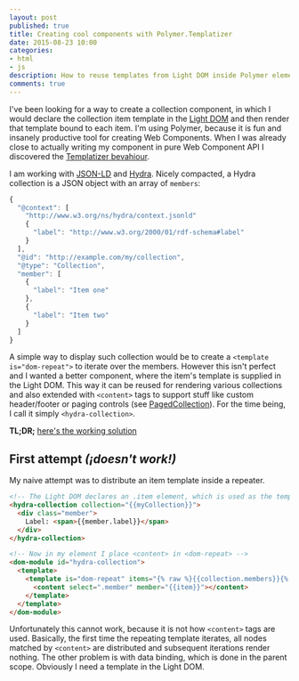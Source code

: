 ```yaml
---
layout: post
published: true
title: Creating cool components with Polymer.Templatizer
date: 2015-08-23 10:00
categories:
- html
- js
description: How to reuse templates from Light DOM inside Polymer elements
comments: true
---
```


I've been looking for a way to create a collection component, in which I would declare the collection 
item template in the [Light DOM][dom] and then render that template bound to each item. I'm using
Polymer, because it is fun and insanely productive tool for creating Web Components. When I was already
close to actually writing my component in pure Web Component API I discovered the [Templatizer bevahiour][templatizer].

<!--more-->

I am working with [JSON-LD][json-ld] and [Hydra][hydra]. Nicely compacted, a Hydra collection is a JSON object with
an array of `members`:

``` js
{
  "@context": [
    "http://www.w3.org/ns/hydra/context.jsonld"
    {
      "label": "http://www.w3.org/2000/01/rdf-schema#label"
    }
  ],
  "@id": "http://example.com/my/collection",
  "@type": "Collection",
  "member": [
    {
      "label": "Item one"
    },
    {
      "label": "Item two"
    }
  ]
}
```

A simple way to display such collection would be to create a `<template is="dom-repeat">` to iterate over the members.
However this isn't perfect and I wanted a better component, where the item's template is supplied in the Light DOM.
This way it can be reused for rendering various collections and also extended with `<content>` tags to support stuff 
like custom header/footer or paging controls (see [PagedCollection][paged-collection]). For the time being, I call it 
simply `<hydra-collection>`. 

**TL;DR;** [here's the working solution](#templatizer)

## First attempt _(¡doesn't work!)_

My naive attempt was to distribute an item template inside a repeater.

``` html
<!-- The Light DOM declares an .item element, which is used as the template -->
<hydra-collection collection="{{myCollection}}">
  <div class="member">
    Label: <span>{{member.label}}</span>
  </div>
</hydra-collection>

<!-- Now in my element I place <content> in <dom-repeat> -->
<dom-module id="hydra-collection">
  <template>
    <template is="dom-repeat" items="{% raw %}{{collection.members}}{% endraw %}">
      <content select=".member" member="{{item}}"></content>
    </template>
  </template>
</dom-module>
```

Unfortunately this cannot work, because it is not how `<content>` tags are used. Basically, the first time
the repeating template iterates, all nodes matched by `<content>` are distributed and subsequent iterations 
render nothing. The other problem is with data binding, which is done in the parent scope. Obviously I need a 
template in the Light DOM.

## <template> in Light DOM _(¡almost works!)_

Inspired by a [google group post](https://groups.google.com/d/msg/polymer-dev/sEyfXJMAkQc/Ga5_8YGPksEJ) by 
Eric Bidelman I thought that I could define a template in the Light DOM and then clone and bind it inside my 
component. This will first solve the binding problem

``` html
<!-- Template in the Light DOM -->
<hydra-collection collection="{{myCollection}}">
  <template class="member">
    Label: <span>{{member.label}}</span>
  </template>
</hydra-collection>

<!-- <content> sits outside of the repeater -->
<dom-module id="hydra-collection">
  <template>
    <div id="repeater"></div>
    <content id="templates" select="template.member"></content>
  </template>
</dom-module>

<!-- distributed template is cloned in loop and added to the Local DOM -->
<script>
  
  Polymer({
    is: 'hydra-collection',
    parameters: {
        collection: Object
    },
    ready: function() {
      var template = Polymer.dom(this.$.templates).getDistributedNodes()[0];
     
      var items = this.collection.member;
      for(var i=0; i < items.length; i++) {
        var clone = document.importNode(template.content, true);
        clone.member = items[i];
        Polymer.dom(this.$.repeater).appendChild(clone);
      }
    }
  });
  
</script>
```

This time I tried instantiate the templates by using native [Web Components API][templates]. Unfortunately
the template cloned from a node distributed by Polymer contains only an empty `#document-fragment`. It may be a problem
with [Shady DOM][shady] so other Polymer quirk (it definitely works with pure-WC with Shadow DOM). Also the native
way doesn't help with data binding anyway.

Nevertheless Polymer's `dom-repeat` component does a similar thing and looking at the source code I discovered
Polymer.Templatizer.

## Polymer.Templatzier <a name="templatizer"></a>

Polymer.Templatizer is the Polymer way to create instances of templates and takes care of data binding too. It can be 
added to any Polymer element as a [behaviour][behaviors] and adds a number of methods, out of which the most
important are `templatize` and `stamp`, which prepare the template and create actual instance respectively.


``` html
<!-- Same as above, <template> is used in Light DOM -->
<hydra-collection collection="{{myCollection}}">
  <template class="member">
    Label: <span>{{member.label}}</span>
  </template>
</hydra-collection>

<!-- <content> sits outside of the repeater -->
<dom-module id="hydra-collection">
  <template>
    <div id="repeater"></div>
    <content id="templates" select="template.member"></content>
  </template>
</dom-module>

<!-- templates are instantiated with Templatizer instead -->
<script>
  
  // add Templatizer behavior
  Polymer({
    is: 'hydra-collection',
    behaviors: [
      Polymer.Templatizer
    ],
    parameters: {
        collection: Object
    },
    ready: function() {
      var template = Polymer.dom(this.$.templates).getDistributedNodes()[0];
      
      // templatize must be called once before stamp is called
      this.templatize(template);
     
      var items = this.collection.member;
      for(var i = 0; i < items.length; i++) {
      
        // clone the template and bind with the model
        var clone = this.stamp({});
        clone.member = items[i];
        
        // append clone.root to DOM instead
        Polymer.dom(this.$.repeater).appendChild(clone.root);
      }
    }
  });
  
</script>
```

This works like charm but I find two minor issues with this API. First, it is weird that `templatize` doesn't return
a value, but rather modifies some internal state used by `stamp`. I would prefer that to be more functional:

``` js
var template = this.templatize(templateNode);
var clone = this.stamp(template, { });
dom.appendChild(clone.root);
```

Second is a problem with the stamp method. The documentation says it accepts an object with the initial state to bind
to but that didn't work for me. It is merely a nuisance though, because any property set on the stamped clone and bound
just fine. So, that's why instead of 

``` js 
var clone = this.stamp(template, {
  member: items[i]
});
```

I had to write

``` js 
var clone = this.stamp(template, { });
clone.member = items[i];
```

I'm not sure why I had this problem though, because it sure as hell [works in plunker](http://plnkr.co/edit/MyPOz12b2MkTpfravUGy).

## Bottom line

I very much like the Templatizer :heart_eyes:. It makes it possible to create very rich and composable web components 
while still giving the developers full power of Polymer magic! :sparkles:

[dom]: http://webcomponents.org/polyfills/shadow-dom/
[templatizer]: https://github.com/Polymer/polymer/blob/master/src/lib/template/templatizer.html
[json-ld]: http://json-ld.org
[hydra]: https://www.w3.org/community/hydra/
[paged-collection]: http://www.hydra-cg.com/spec/latest/core/#collections
[templates]: http://www.html5rocks.com/en/tutorials/webcomponents/template/
[shady]: https://www.polymer-project.org/1.0/articles/shadydom.html
[behaviors]: https://www.polymer-project.org/1.0/docs/devguide/behaviors.html
